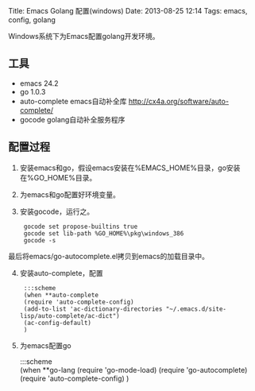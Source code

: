 Title: Emacs Golang 配置(windows)
Date: 2013-08-25 12:14
Tags: emacs, config, golang


Windows系统下为Emacs配置golang开发环境。

## 工具

*  emacs 24.2
*  go 1.0.3 
*  auto-complete emacs自动补全库 http://cx4a.org/software/auto-complete/
*  gocode golang自动补全服务程序

## 配置过程

1. 安装emacs和go，假设emacs安装在%EMACS_HOME%目录，go安装在%GO_HOME%目录。
2. 为emacs和go配置好环境变量。
3. 安装gocode，运行之。

        gocode set propose-builtins true
        gocode set lib-path %GO_HOME%\pkg\windows_386
        gocode -s

最后将emacs/go-autocomplete.el拷贝到emacs的加载目录中。

4. 安装auto-complete，配置

        :::scheme
        (when **auto-complete
	    (require 'auto-complete-config)
	    (add-to-list 'ac-dictionary-directories "~/.emacs.d/site-lisp/auto-complete/ac-dict")
	    (ac-config-default)
	    )

5. 为emacs配置go

    :::scheme	
	(when **go-lang
	  (require 'go-mode-load)
	  (require 'go-autocomplete)
	  (require 'auto-complete-config)
	  )

